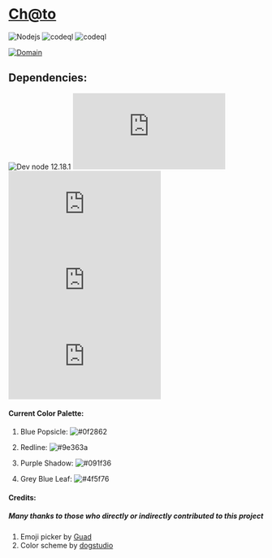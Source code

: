 <h1><a href="https://ch-to.herokuapp.com">Ch@to</a></h1>

![Nodejs](https://github.com/AranNomante/Ch-to/workflows/Node.js%20CI/badge.svg)
![codeql](https://github.com/AranNomante/Ch-to/workflows/CodeQL/badge.svg)
![codeql](https://github.com/AranNomante/Ch-to/workflows/Codacy%20Security%20Scan/badge.svg)

<a href="https://ch-to.herokuapp.com"> 
  
  ![Domain](https://img.shields.io/badge/Active%20Domain-ch--to-green?style=for-the-badge&logo=Heroku)
</a>
  
<h2>Dependencies:</h2>

![Dev node 12.18.1](https://img.shields.io/badge/Dev%20node-12.18.1-blue?logo=Node.js)
![express ^4.17.1](https://img.shields.io/badge/express-^4.17.1-blue?logo=Node.js)
![express rate limit](https://img.shields.io/badge/express%20rate%20limit-^5.2.3-blue?logo=Node.js)
![helmet ^4.2.0](https://img.shields.io/badge/helmet-^4.2.0-blue?logo=Node.js)
![socket.io ^3.0.4](https://img.shields.io/badge/socket.io-^3.0.4-blue?logo=Node.js)


<h4>Current Color Palette:</h4>

<ol>
  
<li>
  
  Blue Popsicle: ![#0f2862](https://via.placeholder.com/15/0f2862/000000?text=+) 
  
</li>

<li>
  
  Redline: ![#9e363a](https://via.placeholder.com/15/9e363a/000000?text=+) 

</li>

<li>
  
  Purple Shadow: ![#091f36](https://via.placeholder.com/15/091f36/000000?text=+) 

</li>

<li>
  
  Grey Blue Leaf: ![#4f5f76](https://via.placeholder.com/15/4f5f76/000000?text=+) 

</li>
</ol>

<h4>Credits:</h4>

<h5>Many thanks to those who directly or indirectly contributed to this project</h5>

<ol>
  <li>Emoji picker by <a href="https://github.com/Guad/simple-emoji-picker">Guad</a></li>
  <li>Color scheme by <a href="https://dogstudio.co/">dogstudio</a></li>
</ol>
